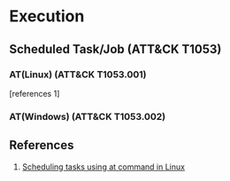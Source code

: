 # Execution

## Scheduled Task/Job (ATT&CK T1053)

### AT(Linux) (ATT&CK T1053.001)

[references 1]

### AT(Windows) (ATT&CK T1053.002)






## References

1. [Scheduling tasks using at command in Linux](https://kifarunix.com/scheduling-tasks-using-at-command-in-linux/)
